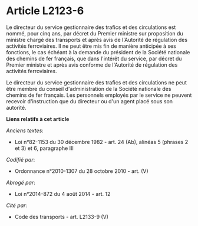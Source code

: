 # Article L2123-6

Le directeur du service gestionnaire des trafics et des circulations est nommé, pour cinq ans, par décret du Premier ministre
sur proposition du ministre chargé des transports et après avis de l'Autorité de régulation des activités ferroviaires. Il ne
peut être mis fin de manière anticipée à ses fonctions, le cas échéant à la demande du président de la Société nationale des
chemins de fer français, que dans l'intérêt du service, par décret du Premier ministre et après avis conforme de l'Autorité
de régulation des activités ferroviaires.

Le directeur du service gestionnaire des trafics et des circulations ne peut être membre du conseil d'administration de la
Société nationale des chemins de fer français. Les personnels employés par le service ne peuvent recevoir d'instruction que
du directeur ou d'un agent placé sous son autorité.

**Liens relatifs à cet article**

_Anciens textes_:

  - Loi n°82-1153 du 30 décembre 1982 - art. 24 (Ab), alinéas 5 (phrases 2 et 3) et 6, paragraphe III

_Codifié par_:

  - Ordonnance n°2010-1307 du 28 octobre 2010 - art. (V)

_Abrogé par_:

  - Loi n°2014-872 du 4 août 2014 - art. 12

_Cité par_:

  - Code des transports - art. L2133-9 (V)
